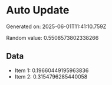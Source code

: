 # Auto Update

Generated on: 2025-06-01T11:41:10.759Z

Random value: 0.5508573802338266

## Data

- Item 1: 0.19660449195963836
- Item 2: 0.3154796285440058